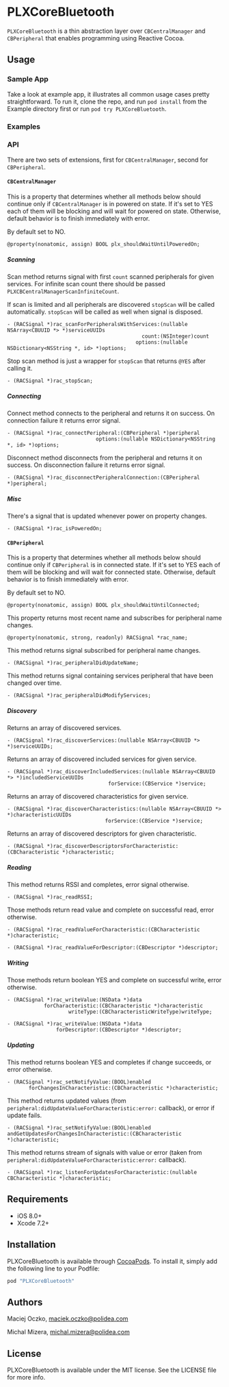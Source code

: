# PLXCoreBluetooth

`PLXCoreBluetooth` is a thin abstraction layer over `CBCentralManager` and `CBPeripheral` that enables programming using Reactive Cocoa.

## Usage

### Sample App

Take a look at example app, it illustrates all common usage cases pretty straightforward.
To run it, clone the repo, and run `pod install` from the Example directory first or run `pod try PLXCoreBluetooth`.

### Examples

### API

There are two sets of extensions, first for `CBCentralManager`, second for `CBPeripheral`.

#### `CBCentralManager`

This is a property that determines whether all methods below should continue only if `CBCentralManager` is in powered on state. If it's set to YES each of them will be blocking and will wait for powered on state. Otherwise, default behavior is to finish immediately with error.

By default set to NO.

```objc
@property(nonatomic, assign) BOOL plx_shouldWaitUntilPoweredOn;
```

##### Scanning

Scan method returns signal with first `count` scanned peripherals for given services.
For infinite scan count there should be passed `PLXCBCentralManagerScanInfiniteCount`.

If scan is limited and all peripherals are discovered `stopScan` will be called automatically.
`stopScan` will be called as well when signal is disposed.

```objc
- (RACSignal *)rac_scanForPeripheralsWithServices:(nullable NSArray<CBUUID *> *)serviceUUIDs
                                            count:(NSInteger)count
                                          options:(nullable NSDictionary<NSString *, id> *)options;
```

Stop scan method is just a wrapper for `stopScan` that returns `@YES` after calling it.

```objc
- (RACSignal *)rac_stopScan;
```

##### Connecting

Connect method connects to the peripheral and returns it on success. On connection failure it returns error signal.

```objc
- (RACSignal *)rac_connectPeripheral:(CBPeripheral *)peripheral
                             options:(nullable NSDictionary<NSString *, id> *)options;
```

Disconnect method disconnects from the peripheral and returns it on success. On disconnection failure it returns error signal.

```objc
- (RACSignal *)rac_disconnectPeripheralConnection:(CBPeripheral *)peripheral;
```

##### Misc

There's a signal that is updated whenever power on property changes.

```objc
- (RACSignal *)rac_isPoweredOn;
```

#### `CBPeripheral`

This is a property that determines whether all methods below should continue only if `CBPeripheral` is in connected state. If it's set to YES each of them will be blocking and will wait for connected state. Otherwise, default behavior is to finish immediately with error.

By default set to NO.

```objc
@property(nonatomic, assign) BOOL plx_shouldWaitUntilConnected;
```

This property returns most recent name and subscribes for peripheral name changes.

```objc
@property(nonatomic, strong, readonly) RACSignal *rac_name;
```

This method returns signal subscribed for peripheral name changes.

```objc
- (RACSignal *)rac_peripheralDidUpdateName;
```

This method returns signal containing services peripheral that have been changed over time.

```objc
- (RACSignal *)rac_peripheralDidModifyServices;
```

##### Discovery

Returns an array of discovered services.

```objc
- (RACSignal *)rac_discoverServices:(nullable NSArray<CBUUID *> *)serviceUUIDs;
```

Returns an array of discovered included services for given service.

```objc
- (RACSignal *)rac_discoverIncludedServices:(nullable NSArray<CBUUID *> *)includedServiceUUIDs
                                 forService:(CBService *)service;
```

Returns an array of discovered characteristics for given service.

```objc
- (RACSignal *)rac_discoverCharacteristics:(nullable NSArray<CBUUID *> *)characteristicUUIDs
                                forService:(CBService *)service;
```

Returns an array of discovered descriptors for given characteristic.

```objc
- (RACSignal *)rac_discoverDescriptorsForCharacteristic:(CBCharacteristic *)characteristic;
```

##### Reading

This method returns RSSI and completes, error signal otherwise.

```objc
- (RACSignal *)rac_readRSSI;
```

Those methods return read value and complete on successful read, error otherwise.

```objc
- (RACSignal *)rac_readValueForCharacteristic:(CBCharacteristic *)characteristic;

- (RACSignal *)rac_readValueForDescriptor:(CBDescriptor *)descriptor;
```

##### Writing

Those methods return boolean YES and complete on successful write, error otherwise.

```objc
- (RACSignal *)rac_writeValue:(NSData *)data
            forCharacteristic:(CBCharacteristic *)characteristic
                    writeType:(CBCharacteristicWriteType)writeType;

- (RACSignal *)rac_writeValue:(NSData *)data
                forDescriptor:(CBDescriptor *)descriptor;
```

##### Updating

This method returns boolean YES and completes if change succeeds, or error otherwise.

```objc
- (RACSignal *)rac_setNotifyValue:(BOOL)enabled
       forChangesInCharacteristic:(CBCharacteristic *)characteristic;
```

This method returns updated values (from `peripheral:didUpdateValueForCharacteristic:error:` callback), or error if update fails.

```objc
- (RACSignal *)rac_setNotifyValue:(BOOL)enabled
andGetUpdatesForChangesInCharacteristic:(CBCharacteristic *)characteristic;
```

This method returns stream of signals with value or error (taken from `peripheral:didUpdateValueForCharacteristic:error:` callback).

```objc
- (RACSignal *)rac_listenForUpdatesForCharacteristic:(nullable CBCharacteristic *)characteristic;
```

## Requirements

- iOS 8.0+
- Xcode 7.2+

## Installation

PLXCoreBluetooth is available through [CocoaPods](http://cocoapods.org). To install
it, simply add the following line to your Podfile:

```ruby
pod "PLXCoreBluetooth"
```

## Authors

Maciej Oczko, maciek.oczko@polidea.com

Michal Mizera, michal.mizera@polidea.com

## License

PLXCoreBluetooth is available under the MIT license. See the LICENSE file for more info.
